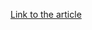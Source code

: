 [Link to the article](https://posts.specterops.io/hiding-registry-keys-with-psreflect-b18ec5ac8353)

